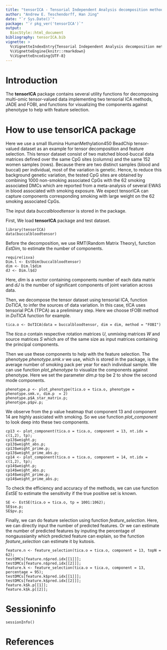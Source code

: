 ```yaml
---
title: "tensorICA - Tensorial Independent Analysis decomposition methods on multi-omic tensor-valued data - R package"
author: "Andrew E. Teschendorff, Han Jing"
date: "`r Sys.Date()`"
package: "`r pkg_ver('tensorICA')`"
output:
  BiocStyle::html_document
bibliography: tensorICA.bib
vignette: >
  %\VignetteIndexEntry{Tensorial Independent Analysis decomposition methods on multi-omic tensor-valued data - R package}
  %\VignetteEngine{knitr::rmarkdown}
  %\VignetteEncoding{UTF-8}
---
```


# Introduction

The **tensorICA** package contains several utility functions for decomposing multi-omic tensor-valued data implementing two tensorial ICA methods, JADE and FOBI, and functions for visualizing the components against phenotype to help with feature selection.


# How to use **tensorICA** package

Here we use a small Illumina HumanMethylation450 BeadChip tensor-valued dataset as an example for tensor decomposition and feature selection. This tensor dataset consist of two matched blood-buccal data matrices defined over the same CpG sites (columns) and the same 152 women samples (rows). Because there are two distinct samples (blood and buccal) per individual, most of the variation is genetic. Hence, to reduce this background genetic variation, the tested CpG sites are obtained by combining 1000 non-smoking associated CpGs with the 62 smoking associated DMCs which are reported from a meta-analysis of several EWAS in blood associated with smoking exposure. We expect tensorICA can capture components corresponding smoking with large weight on the 62 smoking associated CpGs.

The input data *buccalbloodtensor* is stored in the package. 

First, We load **tensorICA** package and test dataset.
```{r load, eval=TRUE, echo=T, message=FALSE, warning=FALSE}
library(tensorICA)
data(buccalbloodtensor)
```

Before the decomposition, we use RMT(Random Matrix Theory), function *EstDim*, to estimate the number of components.
```{r infer, eval=TRUE, echo=T, message=FALSE, warning=FALSE}
require(isva)
Dim.l <- EstDim(buccalbloodtensor)
dim <- Dim.l$dim
dJ <- Dim.l$dJ

```
Here, *dim* is a vector containing components number of each data matrix and *dJ* is the number of significant components of joint variation across data.

Then, we decompose the tensor dataset using tensorial ICA, function *DoTICA*, to infer the sources of data variation. In this case, tICA uses tensorial PCA (TPCA) as a preliminary step. Here we choose tFOBI method in *DoTICA* function for example.
```{r check, eval=TRUE, echo=T, message=FALSE, warning=FALSE}
tica.o <- DoTICA(data = buccalbloodtensor, dim = dim, method = "FOBI")
```

The *tica.o* contain respective rotation matrices *U*, unmixing matrices *W* and source matrices *S* which are of the same size as input matrices containing the principal components.

Then we use these components to help with the feature selection. The phenotype *phenotype.smk.v* we use, which is stored in the package, is the average number of smoking pack per year for each individual sample. We can use function *plot_phenotype* to visualize the components against phenotype. Here we set the parameter *dim.p* top be 2 to show the second mode components.
```{r check2, eval=TRUE, echo=T, message=FALSE, warning=FALSE}
phenotype.p <- plot_phenotype(tica.o = tica.o, phenotype = phenotype.smk.v, dim.p  = 2)
phenotype.p$A_star_matrix.p;
phenotype.p$pv.p;
```
We observe from the p value heatmap that component 13 and component 14 are highly assiciated with smoking. So we use function *plot_component* to look deep into these two components.
```{r check3, eval=TRUE, echo=T, message=FALSE, warning=FALSE}
cp13 <- plot_component(tica.o = tica.o, component = 13, nt.idx = c(1,2), tp);
cp13$weight.p;
cp13$weight_abs.p;
cp13$weight_prime.p;
cp13$weight_prime_abs.p;
cp14 <- plot_component(tica.o = tica.o, component = 14, nt.idx = c(1,2), tp);
cp14$weight.p;
cp14$weight_abs.p;
cp14$weight_prime.p;
cp14$weight_prime_abs.p;
```
To check the efficiency and accuracy of the methods, we can use function *EstSE* to estimate the sensitivity if the true positive set is known.
```{r check4, eval=TRUE, echo=T, message=FALSE, warning=FALSE}
SE <- EstSE(tica.o = tica.o, tp = 1001:1062);
SE$se.p;
SE$pv.p;
```
Finally, we can do feature selection using function *feature_selection*. Here, we can directly input the number of predicted features. Or we can estimate the number of predicted features by inputing the percentage of nongaussianity which predicted feature can explain, so the function *feature_selection* can estimate it by kutosis.
```{r check5, eval=TRUE, echo=T, message=FALSE, warning=FALSE}
feature.n <- feature_selection(tica.o = tica.o, component = 13, topN = 62);
testDMCs[feature.n$pred.idx[[1]]];
testDMCs[feature.n$pred.idx[[2]]];
feature.k <- feature_selection(tica.o = tica.o, component = 13, percentage = 95);
testDMCs[feature.k$pred.idx[[1]]];
testDMCs[feature.k$pred.idx[[2]]];
feature.k$k.p[[1]];
feature.k$k.p[[2]];
```
# Sessioninfo

```{r sessionInfo, echo=FALSE}
sessionInfo()
```

# References





